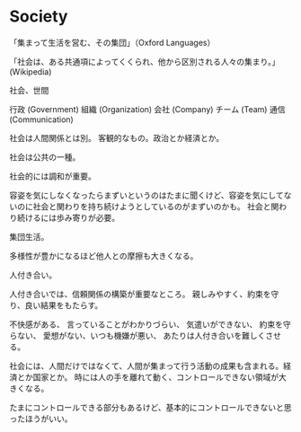 # Society

「集まって生活を営む、その集団」（Oxford Languages）

「社会は、ある共通項によってくくられ、他から区別される人々の集まり。」(Wikipedia)

社会、世間

行政 (Government)
組織 (Organization)
会社 (Company)
チーム (Team)
通信 (Communication)

社会は人間関係とは別。
客観的なもの。政治とか経済とか。

社会は公共の一種。

社会的には調和が重要。

容姿を気にしなくなったらまずいというのはたまに聞くけど、容姿を気にしてないのに社会と関わりを持ち続けようとしているのがまずいのかも。
社会と関わり続けるには歩み寄りが必要。

集団生活。

多様性が豊かになるほど他人との摩擦も大きくなる。

人付き合い。

人付き合いでは、信頼関係の構築が重要なところ。
親しみやすく、約束を守り、良い結果をもたらす。

不快感がある、
言っていることがわかりづらい、
気遣いができない、
約束を守らない、
愛想がない、いつも機嫌が悪い、
あたりは人付き合いを難しくさせる。

社会には、人間だけではなくて、人間が集まって行う活動の成果も含まれる。経済とか国家とか。
時には人の手を離れて動く、コントロールできない領域が大きくなる。

たまにコントロールできる部分もあるけど、基本的にコントロールできないと思ったほうがいい。
